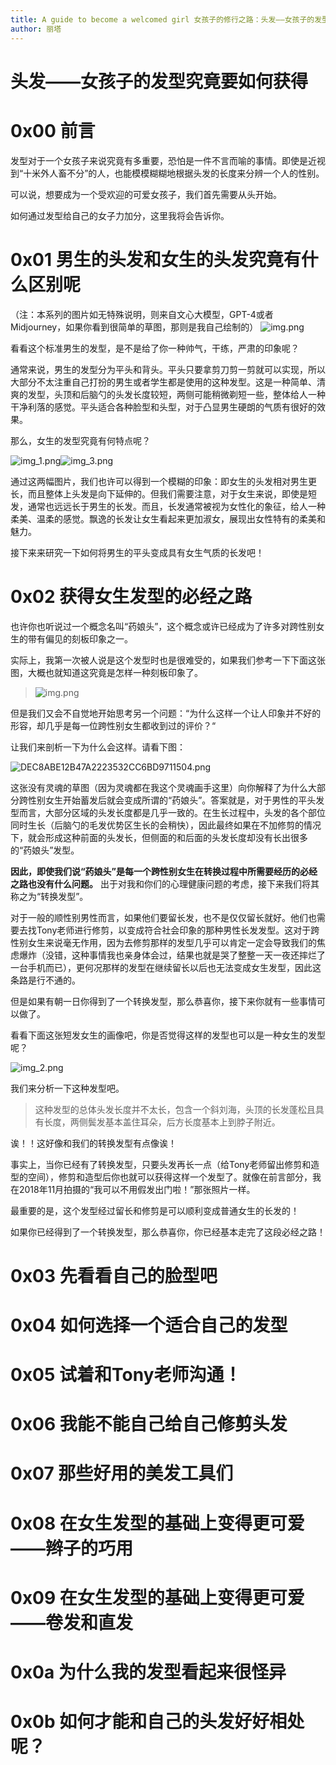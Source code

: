 ```yaml
---
title: A guide to become a welcomed girl 女孩子的修行之路：头发——女孩子的发型究竟要如何获得
author: 丽塔
---
```


# 头发——女孩子的发型究竟要如何获得

# 0x00 前言
发型对于一个女孩子来说究竟有多重要，恐怕是一件不言而喻的事情。即使是近视到“十米外人畜不分”的人，也能模模糊糊地根据头发的长度来分辨一个人的性别。

可以说，想要成为一个受欢迎的可爱女孩子，我们首先需要从头开始。

如何通过发型给自己的女子力加分，这里我将会告诉你。

# 0x01 男生的头发和女生的头发究竟有什么区别呢
（注：本系列的图片如无特殊说明，则来自文心大模型，GPT-4或者Midjourney，如果你看到很简单的草图，那则是我自己绘制的）
![img.png](img/img.png)

看看这个标准男生的发型，是不是给了你一种帅气，干练，严肃的印象呢？

通常来说，男生的发型分为平头和背头。平头只要拿剪刀剪一剪就可以实现，所以大部分不太注重自己打扮的男生或者学生都是使用的这种发型。这是一种简单、清爽的发型，头顶和后脑勺的头发长度较短，两侧可能稍微剃短一些，整体给人一种干净利落的感觉。平头适合各种脸型和头型，对于凸显男生硬朗的气质有很好的效果。

那么，女生的发型究竟有何特点呢？

![img_1.png](img/img_1.png)![img_3.png](img/img_3.png)

通过这两幅图片，我们也许可以得到一个模糊的印象：即女生的头发相对男生更长，而且整体上头发是向下延伸的。但我们需要注意，对于女生来说，即使是短发，通常也远远长于男生的长发。而且，长发通常被视为女性化的象征，给人一种柔美、温柔的感觉。飘逸的长发让女生看起来更加淑女，展现出女性特有的柔美和魅力。

接下来来研究一下如何将男生的平头变成具有女生气质的长发吧！
# 0x02 获得女生发型的必经之路
也许你也听说过一个概念名叫“药娘头”，这个概念或许已经成为了许多对跨性别女生的带有偏见的刻板印象之一。

实际上，我第一次被人说是这个发型时也是很难受的，如果我们参考一下下面这张图，大概也就知道这究竟是怎样一种刻板印象了。

> ![img.png](img/img-ynt.png)

但是我们又会不自觉地开始思考另一个问题：“为什么这样一个让人印象并不好的形容，却几乎是每一位跨性别女生都收到过的评价？“

让我们来剖析一下为什么会这样。请看下图：

![DEC8ABE12B47A2223532CC6BD9711504.png](img/DEC8ABE12B47A2223532CC6BD9711504.png)

这张没有灵魂的草图（因为灵魂都在我这个灵魂画手这里）向你解释了为什么大部分跨性别女生开始蓄发后就会变成所谓的“药娘头”。答案就是，对于男性的平头发型而言，大部分区域的头发长度都是几乎一致的。在生长过程中，头发的各个部位同时生长（后脑勺的毛发优势区生长的会稍快），因此最终如果在不加修剪的情况下，就会形成这种前面的头发长，但侧面的和后面的头发长度却没有长出很多的“药娘头”发型。

**因此，即使我们说“药娘头”是每一个跨性别女生在转换过程中所需要经历的必经之路也没有什么问题。** 出于对我和你们的心理健康问题的考虑，接下来我们将其称之为“转换发型”。

对于一般的顺性别男性而言，如果他们要留长发，也不是仅仅留长就好。他们也需要去找Tony老师进行修剪，以变成符合社会印象的那种男性长发发型。这对于跨性别女生来说毫无作用，因为去修剪那样的发型几乎可以肯定一定会导致我们的焦虑爆炸（没错，这种事情我也亲身体会过，结果也就是哭了整整一天一夜还摔烂了一台手机而已），更何况那样的发型在继续留长以后也无法变成女生发型，因此这条路是行不通的。

但是如果有朝一日你得到了一个转换发型，那么恭喜你，接下来你就有一些事情可以做了。

看看下面这张短发女生的画像吧，你是否觉得这样的发型也可以是一种女生的发型呢？

![img_2.png](img/img_2.png)

我们来分析一下这种发型吧。
> 这种发型的总体头发长度并不太长，包含一个斜刘海，头顶的长发蓬松且具有长度，两侧鬓发基本盖住耳朵，后方长度基本上到脖子附近。

诶！！这好像和我们的转换发型有点像诶！

事实上，当你已经有了转换发型，只要头发再长一点（给Tony老师留出修剪和造型的空间），修剪和造型后你也就可以获得这样一个发型了。就像在前言部分，我在2018年11月拍摄的“我可以不用假发出门啦！”那张照片一样。

最重要的是，这个发型经过留长和修剪是可以顺利变成普通女生的长发的！

如果你已经得到了一个转换发型，那么恭喜你，你已经基本走完了这段必经之路！
# 0x03 先看看自己的脸型吧

# 0x04 如何选择一个适合自己的发型

# 0x05 试着和Tony老师沟通！

# 0x06 我能不能自己给自己修剪头发

# 0x07 那些好用的美发工具们

# 0x08 在女生发型的基础上变得更可爱——辫子的巧用

# 0x09 在女生发型的基础上变得更可爱——卷发和直发

# 0x0a 为什么我的发型看起来很怪异

# 0x0b 如何才能和自己的头发好好相处呢？